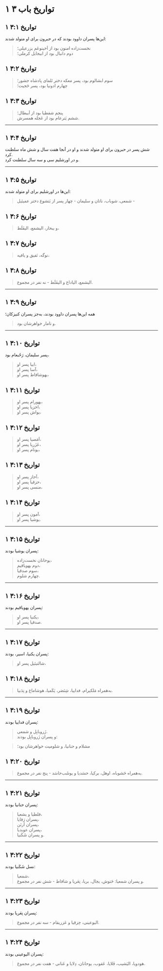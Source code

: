 # ۱ تواریخ باب ۳

## ۱ تواریخ ۳:۱

این‌ها پسران داوود بودند که در حبرون برای او متولد شدند:

> نخست‌زاده امنون بود از اَخینوعَم یزرعیلی؛  
> دوم دانیال بود از ابیجایل کرملی؛

## ۱ تواریخ ۳:۲

> سوم ابشالوم بود، پسر معکه دختر تَلمای پادشاه جشور؛  
> چهارم ادونیا بود، پسر حَجیت؛

## ۱ تواریخ ۳:۳

> پنجم شفطیا بود از اَبیطال؛  
> ششم یَترعام بود از عَجله همسرش.

---

## ۱ تواریخ ۳:۴

شش پسر در حبرون برای او متولد شدند و او در آنجا هفت سال و شش ماه سلطنت کرد.  
و در اورشلیم سی و سه سال سلطنت کرد.

---

## ۱ تواریخ ۳:۵

این‌ها در اورشلیم برای او متولد شدند:

> شمعی، شوباب، ناتان و سلیمان - چهار پسر از بَتشوع دختر عمیئیل -

## ۱ تواریخ ۳:۶

> و یبحار، الیشمع، الیفَلَط،

## ۱ تواریخ ۳:۷

> نوگه، نَفیق و یافیه،

## ۱ تواریخ ۳:۸

> الیشمع، الیاداع و الیفَلَط - نه نفر در مجموع.

---

## ۱ تواریخ ۳:۹

همه این‌ها پسران داوود بودند، به‌جز پسران کنیزکان؛

> و تامار خواهرشان بود.

---

## ۱ تواریخ ۳:۱۰

پسر سلیمان، رَحُبعام بود،

> ابیا پسر او،  
> آسا پسر او،  
> یهوشافاط پسر او،

## ۱ تواریخ ۳:۱۱

> یهورام پسر او،  
> اخزیا پسر او،  
> یواش پسر او،

## ۱ تواریخ ۳:۱۲

> اَمَصیا پسر او،  
> عَزَریا پسر او،  
> یوتام پسر او،

## ۱ تواریخ ۳:۱۳

> آحاز پسر او،  
> حزقیا پسر او،  
> منسی پسر او،

## ۱ تواریخ ۳:۱۴

> آمون پسر او،  
> یوشیا پسر او.

---

## ۱ تواریخ ۳:۱۵

پسران یوشیا بودند:

> یوحانان نخست‌زاده،  
> دوم یهویاقیم،  
> سوم صدقیا،  
> چهارم شلوم.

---

## ۱ تواریخ ۳:۱۶

پسران یهویاقیم بودند:

> یکنیا پسر او،  
> صدقیا پسر او.

---

## ۱ تواریخ ۳:۱۷

پسران یکنیا، اسیر، بودند:

> شالتیئیل پسر او،

## ۱ تواریخ ۳:۱۸

> به‌همراه مَلکیرام، فداییا، شِنَصَر، یَکَمیا، هوشاماع و نِدَبیا.

---

## ۱ تواریخ ۳:۱۹

پسران فداییا بودند:

> زَروبابِل و شمعی.  
> و پسران زَروبابِل بودند:

> مشلام و حنانیا، و شلومیت خواهرشان بود؛

## ۱ تواریخ ۳:۲۰

> به‌همراه حَشوباه، اوهل، برکیا، حسَدیا و یوشَب‌حاسَد - پنج نفر در مجموع.

---

## ۱ تواریخ ۳:۲۱

پسران حنانیا بودند:

> فلطیا و یشعیا،  
> پسران رَفایا،  
> پسران اَرنَن،  
> پسران عوبدیا،  
> و پسران شَکَنیا.

---

## ۱ تواریخ ۳:۲۲

نسل شَکَنیا بودند:

> شمعیا،  
> و پسران شمعیا: حَتوش، یجال، بریا، نِعَریا و شافاط - شش نفر در مجموع.

---

## ۱ تواریخ ۳:۲۳

پسران نِعَریا بودند:

> الیوعینی، حِزقیا و عَزریقام - سه نفر در مجموع.

---

## ۱ تواریخ ۳:۲۴

پسران الیوعینی بودند:

> هودویا، الیَشیب، فَلایا، عَقوب، یوحانان، دِلایا و عَنانی - هفت نفر در مجموع.
